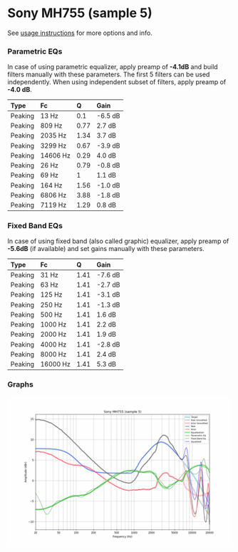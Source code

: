# Sony MH755 (sample 5)
See [usage instructions](https://github.com/jaakkopasanen/AutoEq#usage) for more options and info.

### Parametric EQs
In case of using parametric equalizer, apply preamp of **-4.1dB** and build filters manually
with these parameters. The first 5 filters can be used independently.
When using independent subset of filters, apply preamp of **-4.0 dB**.

| Type    | Fc       |    Q | Gain    |
|:--------|:---------|:-----|:--------|
| Peaking | 13 Hz    | 0.1  | -6.5 dB |
| Peaking | 809 Hz   | 0.77 | 2.7 dB  |
| Peaking | 2035 Hz  | 1.34 | 3.7 dB  |
| Peaking | 3299 Hz  | 0.67 | -3.9 dB |
| Peaking | 14606 Hz | 0.29 | 4.0 dB  |
| Peaking | 26 Hz    | 0.79 | -0.8 dB |
| Peaking | 69 Hz    | 1    | 1.1 dB  |
| Peaking | 164 Hz   | 1.56 | -1.0 dB |
| Peaking | 6806 Hz  | 3.88 | -1.8 dB |
| Peaking | 7119 Hz  | 1.29 | 0.8 dB  |

### Fixed Band EQs
In case of using fixed band (also called graphic) equalizer, apply preamp of **-5.6dB**
(if available) and set gains manually with these parameters.

| Type    | Fc       |    Q | Gain    |
|:--------|:---------|:-----|:--------|
| Peaking | 31 Hz    | 1.41 | -7.6 dB |
| Peaking | 63 Hz    | 1.41 | -2.7 dB |
| Peaking | 125 Hz   | 1.41 | -3.1 dB |
| Peaking | 250 Hz   | 1.41 | -1.3 dB |
| Peaking | 500 Hz   | 1.41 | 1.6 dB  |
| Peaking | 1000 Hz  | 1.41 | 2.2 dB  |
| Peaking | 2000 Hz  | 1.41 | 1.9 dB  |
| Peaking | 4000 Hz  | 1.41 | -2.8 dB |
| Peaking | 8000 Hz  | 1.41 | 2.4 dB  |
| Peaking | 16000 Hz | 1.41 | 5.3 dB  |

### Graphs
![](./Sony%20MH755%20(sample%205).png)